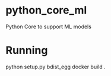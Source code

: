 # python_core_ml
Python Core to support ML models


# Running
python setup.py bdist_egg
docker build .
